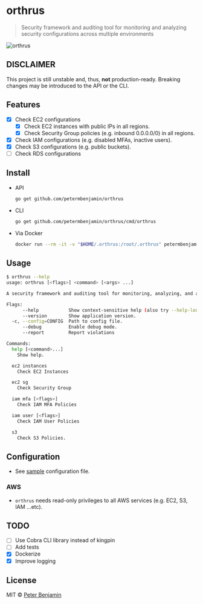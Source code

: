 # orthrus

> Security framework and auditing tool for monitoring and analyzing security configurations across multiple environments

![orthrus](orthrus.png)

## DISCLAIMER

This project is still unstable and, thus, **not** production-ready. Breaking changes may be introduced to the API or the CLI.

## Features

- [x] Check EC2 configurations
    - [x] Check EC2 instances with public IPs in all regions.
    - [x] Check Security Group policies (e.g. inbound 0.0.0.0/0) in all regions.
- [x] Check IAM configurations (e.g. disabled MFAs, inactive users).
- [x] Check S3 configurations (e.g. public buckets).
- [ ] Check RDS configurations

## Install

- API
  ```sh
  go get github.com/petermbenjamin/orthrus
  ```

- CLI
  ```sh
  go get github.com/petermbenjamin/orthrus/cmd/orthrus
  ```

- Via Docker
  ```sh
  docker run --rm -it -v "$HOME/.orthrus:/root/.orthrus" petermbenjamin/orthrus
  ```

## Usage

```sh
$ orthrus --help
usage: orthrus [<flags>] <command> [<args> ...]

A security framework and auditing tool for monitoring, analyzing, and alerting on security configurations across multiple environments.

Flags:
      --help           Show context-sensitive help (also try --help-long and --help-man).
      --version        Show application version.
  -c, --config=CONFIG  Path to config file.
      --debug          Enable debug mode.
      --report         Report violations

Commands:
  help [<command>...]
    Show help.

  ec2 instances
    Check EC2 Instances

  ec2 sg
    Check Security Group

  iam mfa [<flags>]
    Check IAM MFA Policies

  iam user [<flags>]
    Check IAM User Policies

  s3
    Check S3 Policies.

```

## Configuration

- See [sample][sample-config] configuration file.

### AWS

- `orthrus` needs read-only privileges to all AWS services (e.g. EC2, S3, IAM ...etc).

## TODO

- [ ] Use Cobra CLI library instead of kingpin
- [ ] Add tests
- [x] Dockerize
- [x] Improve logging

## License

MIT &copy; [Peter Benjamin](https://github.com/petermbenjamin)

[sample-config]: orthrus.sample.yml

